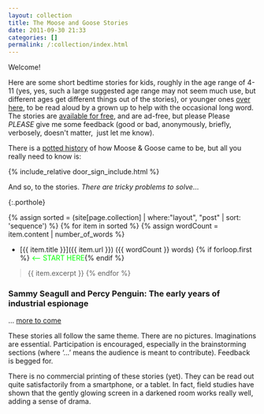 ```yaml
---
layout: collection
title: The Moose and Goose Stories
date: 2011-09-30 21:33
categories: []
permalink: /:collection/index.html
---
```

Welcome!

Here are some short bedtime stories for kids,
roughly in the age range of 4-11 (yes, yes, such a large suggested age range may not seem much use, but different ages get different things out of the stories), or younger ones [over here](/grey_parrot_stories/), to be read aloud by a grown up to help with the occasional long word.
The stories are [available for free](/about/), and are ad-free, but please Please _PLEASE_ give me some feedback (good or bad, anonymously, briefly, verbosely, doesn't matter,  just let me know).

There is a [potted history](a-brief-history-of-moose-and-goose) of how Moose &amp; Goose came to be, but all you really need to know is:

{% include_relative door_sign_include.html %}

And so, to the stories. <em>There are tricky problems to solve</em>...

<p/>{:.porthole}

{% assign sorted = (site[page.collection] | where:"layout", "post" | sort: 'sequence') %}
{% for item in sorted %}
  {% assign wordCount = item.content | number_of_words %}
* [{{ item.title }}]({{ item.url }}) ({{ wordCount }} words) {% if forloop.first %}<span style="color:#00ff00;"> &lt;-- START HERE</span>{% endif %}
> {{ item.excerpt }}
{% endfor %}

### Sammy Seagull and Percy Penguin: The early years of industrial espionage

… [more to come](upcoming-moose-and-goose)

These stories all follow the same theme. There are no pictures. Imaginations are essential. Participation is encouraged, especially in the brainstorming sections (where ‘…’ means the audience is meant to contribute). Feedback is begged for.

There is no commercial printing of these stories (yet). They can be read out quite satisfactorily from a smartphone, or a tablet. In fact, field studies have shown that the gently glowing screen in a darkened room works really well, adding a sense of drama.
